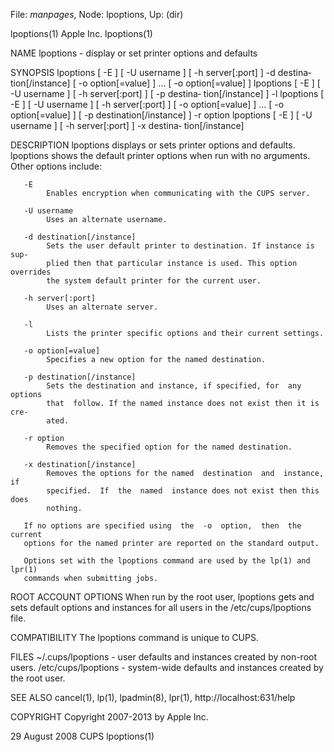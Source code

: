File: *manpages*,  Node: lpoptions,  Up: (dir)

lpoptions(1)                      Apple Inc.                      lpoptions(1)



NAME
       lpoptions - display or set printer options and defaults

SYNOPSIS
       lpoptions  [  -E  ]  [  -U  username ] [ -h server[:port] ] -d destina‐
       tion[/instance] [ -o option[=value] ] ... [ -o option[=value] ]
       lpoptions [ -E ] [ -U username ] [ -h server[:port]  ]  [  -p  destina‐
       tion[/instance] ] -l
       lpoptions  [  -E  ]  [  -U  username  ]  [  -h  server[:port]  ]  [  -o
       option[=value] ] ... [ -o option[=value] ] [ -p  destination[/instance]
       ] -r option
       lpoptions  [  -E  ]  [  -U  username ] [ -h server[:port] ] -x destina‐
       tion[/instance]

DESCRIPTION
       lpoptions displays or sets printer  options  and  defaults.   lpoptions
       shows  the  default  printer  options when run with no arguments. Other
       options include:

       -E
            Enables encryption when communicating with the CUPS server.

       -U username
            Uses an alternate username.

       -d destination[/instance]
            Sets the user default printer to destination. If instance is  sup‐
            plied then that particular instance is used. This option overrides
            the system default printer for the current user.

       -h server[:port]
            Uses an alternate server.

       -l
            Lists the printer specific options and their current settings.

       -o option[=value]
            Specifies a new option for the named destination.

       -p destination[/instance]
            Sets the destination and instance, if specified, for  any  options
            that  follow. If the named instance does not exist then it is cre‐
            ated.

       -r option
            Removes the specified option for the named destination.

       -x destination[/instance]
            Removes the options for the named  destination  and  instance,  if
            specified.  If  the  named  instance does not exist then this does
            nothing.

       If no options are specified using  the  -o  option,  then  the  current
       options for the named printer are reported on the standard output.

       Options set with the lpoptions command are used by the lp(1) and lpr(1)
       commands when submitting jobs.

ROOT ACCOUNT OPTIONS
       When run by the root user, lpoptions gets and sets default options  and
       instances for all users in the /etc/cups/lpoptions file.

COMPATIBILITY
       The lpoptions command is unique to CUPS.

FILES
       ~/.cups/lpoptions  -  user  defaults  and instances created by non-root
       users.
       /etc/cups/lpoptions - system-wide defaults and instances created by the
       root user.

SEE ALSO
       cancel(1), lp(1), lpadmin(8), lpr(1),
       http://localhost:631/help

COPYRIGHT
       Copyright 2007-2013 by Apple Inc.



29 August 2008                       CUPS                         lpoptions(1)
